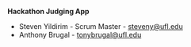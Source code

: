 __Hackathon Judging App__

+ Steven Yildirim - Scrum Master - steveny@ufl.edu
+ Anthony Brugal - tonybrugal@ufl.edu
